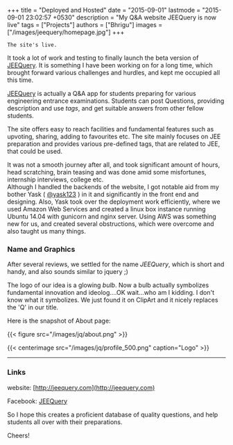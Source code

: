 +++
title = "Deployed and Hosted"
date = "2015-09-01"
lastmode = "2015-09-01 23:02:57 +0530"
description = "My Q&A website JEEQuery is now live"
tags = ["Projects"]
authors = ["Bhrigu"]
images = ["/images/jeequery/homepage.jpg"]
+++

`The site's live.`


It took a lot of work and testing to finally launch the beta version of [JEEQuery](#). It is something I have been working on for a long time, which brought forward various challenges and hurdles, and kept me occupied all this time. 

<!--more-->

[JEEQuery](#) is actually a Q&A app for students preparing for various engineering entrance examinations. Students can post Questions, providing description and use *tags*,  and get suitable answers from other fellow students.

 The site offers easy to reach facilities and fundamental features such as upvoting, sharing, adding to favourites etc. The site mainly focuses on JEE preparation and provides various pre-defined tags, that are related to JEE, that could be used. 


It was not a smooth journey after all, and took significant amount of hours, head scratching, brain teasing and was done amid some misfortunes, internship interviews, college etc. <br>
Although I handled the backends of the website, I got notable aid from my bother Yask ( [@yask123](http://github.com/yask123) ) in it and significantly in the front end and designing. Also, Yask took over the deployment work efficiently, where we used Amazon Web Services and created a linux box instance running Ubuntu 14.04 with gunicorn and nginx server. Using AWS was something new for us, and created several obstructions, which were overcome and also taught us many things.

### Name and Graphics
After several reviews, we settled for the name *JEEQuery*, which is short and handy, and also sounds similar to jquery ;)

The logo of our idea is a glowing *bulb*. Now a bulb actually symbolizes fundamental innovation and ideolog....OK wait...who am I kidding. I don't know what it symbolizes. We just found it on ClipArt and it nicely replaces the 'Q' in our title.

Here is the snapshot of About page:

{{< figure src="/images/jq/about.png" >}}

{{< centerimage src="/images/jq/profile_500.png" caption="Logo" >}}


---

### Links
website: [http://jeequery.com](http://jeequery.com)

Facebook: [JEEQuery](https://www.facebook.com/jeequery)

So I hope this creates a proficient database of quality questions, and help students all over with their preparations.


Cheers!



